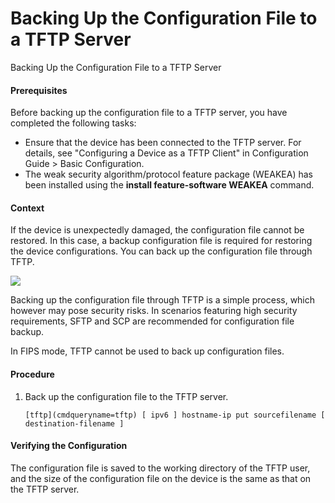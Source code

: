 Backing Up the Configuration File to a TFTP Server
==================================================

Backing Up the Configuration File to a TFTP Server

#### Prerequisites

Before backing up the configuration file to a TFTP server, you have completed the following tasks:

* Ensure that the device has been connected to the TFTP server. For details, see "Configuring a Device as a TFTP Client" in Configuration Guide > Basic Configuration.
* The weak security algorithm/protocol feature package (WEAKEA) has been installed using the **install feature-software WEAKEA** command.

#### Context

If the device is unexpectedly damaged, the configuration file cannot be restored. In this case, a backup configuration file is required for restoring the device configurations. You can back up the configuration file through TFTP.

![](public_sys-resources/note_3.0-en-us.png) 

Backing up the configuration file through TFTP is a simple process, which however may pose security risks. In scenarios featuring high security requirements, SFTP and SCP are recommended for configuration file backup.

In FIPS mode, TFTP cannot be used to back up configuration files.



#### Procedure

1. Back up the configuration file to the TFTP server.
   
   
   ```
   [tftp](cmdqueryname=tftp) [ ipv6 ] hostname-ip put sourcefilename [ destination-filename ]
   ```

#### Verifying the Configuration

The configuration file is saved to the working directory of the TFTP user, and the size of the configuration file on the device is the same as that on the TFTP server.